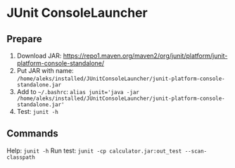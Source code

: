 # JUnit ConsoleLauncher

## Prepare
1. Download JAR: https://repo1.maven.org/maven2/org/junit/platform/junit-platform-console-standalone/
2. Put JAR with name: `/home/aleks/installed/JUnitConsoleLauncher/junit-platform-console-standalone.jar`
3. Add to `~/.bashrc`: `alias junit='java -jar /home/aleks/installed/JUnitConsoleLauncher/junit-platform-console-standalone.jar'`
4. Test: `junit -h`

## Commands
Help: `junit -h`
Run test: `junit -cp calculator.jar:out_test --scan-classpath`

